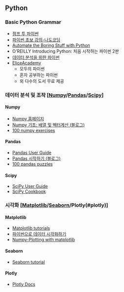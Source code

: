 ## Python

### Basic Python Grammar
- [점프 투 파이썬](https://wikidocs.net/book/1)
- [파이썬 초보 강의-나도코딩](https://youtube.com/playlist?list=PLMsa_0kAjjrd8hYYCwbAuDsXZmHpqHvlV)
- [Automate the Boring Stuff with Python](https://automatetheboringstuff.com/)
- O'REILLY Introducing Python: 처음 시작하는 파이썬 2판
- [데이터 분석을 위한 파이썬](https://compmath.korea.ac.kr/appmath/Preliminaries.html)
- [EliceAcademy](https://academy.elice.io/courses/all?category=6&price=25&programmingLanguage=18&tab=course)
	- 모두의 파이썬
	- 혼자 공부하는 파이썬
	- 외 다수의 도서 무료 제공

### 데이터 분석 및 조작 [[Numpy](#numpy)/[Pandas](#pandas)/[Scipy](#scipy)]

#### Numpy
- [Numpy 홈페이지](https://numpy.org/learn/)
- [Numpy 기초: 배열 및 벡터계산 (블로그)](https://compmath.korea.ac.kr/appmath/NumpyBasics.html)
- [100 numpy exercises](https://github.com/rougier/numpy-100)

#### Pandas
- [Pandas User Guide](https://pandas.pydata.org/docs/user_guide/index.html)
- [Pandas 시작하기 (블로그)](https://compmath.korea.ac.kr/appmath/GettingStartPandas.html)
- [100 pandas puzzles](https://github.com/ajcr/100-pandas-puzzles)

#### Scipy
- [SciPy User Guide](https://docs.scipy.org/doc/scipy/tutorial/index.html)
- [SciPy Cookbook](https://scipy-cookbook.readthedocs.io/)

### 시각화 [[Matplotlib](#matplotlib)/[Seaborn](#seaborn)/Plotly(#plotly)]

#### Matplotlib
- [Matplotlib tutorials](https://matplotlib.org/stable/tutorials/index.html)
- [파이썬으로 데이터 시각화하기](https://wikidocs.net/book/5011)
- [Numpy-Plotting with matplotlib](https://pandas.pydata.org/pandas-docs/version/0.13/visualization.html)
#### Seaborn
- [Seaborn tutorial](https://seaborn.pydata.org/tutorial.html)
#### Plotly
- [Plotly Docs](https://plotly.com/python/)
